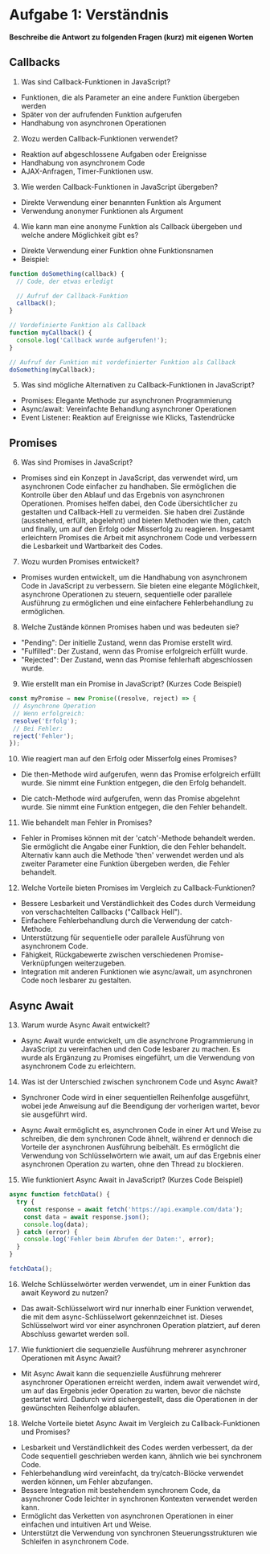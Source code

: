 # Aufgabe 1: Verständnis

**Beschreibe die Antwort zu folgenden Fragen (kurz) mit eigenen Worten**

## Callbacks

1. Was sind Callback-Funktionen in JavaScript?

 - Funktionen, die als Parameter an eine andere Funktion übergeben werden
 - Später von der aufrufenden Funktion aufgerufen
 - Handhabung von asynchronen Operationen

2. Wozu werden Callback-Funktionen verwendet?

 - Reaktion auf abgeschlossene Aufgaben oder Ereignisse
 - Handhabung von asynchronem Code
 - AJAX-Anfragen, Timer-Funktionen usw.

3. Wie werden Callback-Funktionen in JavaScript übergeben?

 - Direkte Verwendung einer benannten Funktion als Argument
 - Verwendung anonymer Funktionen als Argument

4. Wie kann man eine anonyme Funktion als Callback übergeben und welche andere Möglichkeit gibt es?

 - Direkte Verwendung einer Funktion ohne Funktionsnamen
 - Beispiel: 
```javascript
function doSomething(callback) {
  // Code, der etwas erledigt

  // Aufruf der Callback-Funktion
  callback();
}

// Vordefinierte Funktion als Callback
function myCallback() {
  console.log('Callback wurde aufgerufen!');
}

// Aufruf der Funktion mit vordefinierter Funktion als Callback
doSomething(myCallback);
```

5. Was sind mögliche Alternativen zu Callback-Funktionen in JavaScript?

 - Promises: Elegante Methode zur asynchronen Programmierung
 - Async/await: Vereinfachte Behandlung asynchroner Operationen
 - Event Listener: Reaktion auf Ereignisse wie Klicks, Tastendrücke

## Promises

6. Was sind Promises in JavaScript?

- Promises sind ein Konzept in JavaScript, das verwendet wird, um asynchronen Code einfacher zu handhaben. Sie ermöglichen die Kontrolle über den Ablauf und das Ergebnis von asynchronen Operationen. Promises helfen dabei, den Code übersichtlicher zu gestalten und Callback-Hell zu vermeiden. Sie haben drei Zustände (ausstehend, erfüllt, abgelehnt) und bieten Methoden wie then, catch und finally, um auf den Erfolg oder Misserfolg zu reagieren. Insgesamt erleichtern Promises die Arbeit mit asynchronem Code und verbessern die Lesbarkeit und Wartbarkeit des Codes. 

7. Wozu wurden Promises entwickelt?

- Promises wurden entwickelt, um die Handhabung von asynchronem Code in JavaScript zu verbessern. Sie bieten eine elegante Möglichkeit, asynchrone Operationen zu steuern, sequentielle oder parallele Ausführung zu ermöglichen und eine einfachere Fehlerbehandlung zu ermöglichen.

8. Welche Zustände können Promises haben und was bedeuten sie?

 - "Pending": Der initielle Zustand, wenn das Promise erstellt wird.
 - "Fulfilled": Der Zustand, wenn das Promise erfolgreich erfüllt wurde.
 - "Rejected": Der Zustand, wenn das Promise fehlerhaft abgeschlossen wurde.

9. Wie erstellt man ein Promise in JavaScript? (Kurzes Code Beispiel)
 
 ```javascript
 const myPromise = new Promise((resolve, reject) => {
  // Asynchrone Operation
  // Wenn erfolgreich:
  resolve('Erfolg');
  // Bei Fehler:
  reject('Fehler');
});
```

10. Wie reagiert man auf den Erfolg oder Misserfolg eines Promises?

 - Die then-Methode wird aufgerufen, wenn das Promise erfolgreich erfüllt wurde. Sie nimmt eine Funktion entgegen, die den Erfolg behandelt.

 - Die catch-Methode wird aufgerufen, wenn das Promise abgelehnt wurde. Sie nimmt   eine Funktion entgegen, die den Fehler behandelt.

11. Wie behandelt man Fehler in Promises?

 - Fehler in Promises können mit der 'catch'-Methode behandelt werden. Sie ermöglicht die Angabe einer Funktion, die den Fehler behandelt. Alternativ kann auch die Methode 'then' verwendet werden und als zweiter Parameter eine Funktion übergeben werden, die Fehler behandelt.


12. Welche Vorteile bieten Promises im Vergleich zu Callback-Funktionen?

 - Bessere Lesbarkeit und Verständlichkeit des Codes durch Vermeidung von verschachtelten Callbacks ("Callback Hell").
 - Einfachere Fehlerbehandlung durch die Verwendung der catch-Methode.
 - Unterstützung für sequentielle oder parallele Ausführung von asynchronem Code.
 - Fähigkeit, Rückgabewerte zwischen verschiedenen Promise-Verknüpfungen  weiterzugeben.
 - Integration mit anderen Funktionen wie async/await, um asynchronen Code noch lesbarer zu gestalten.

##  Async Await

13. Warum wurde Async Await entwickelt?

 - Async Await wurde entwickelt, um die asynchrone Programmierung in JavaScript zu vereinfachen und den Code lesbarer zu machen. Es wurde als Ergänzung zu Promises eingeführt, um die Verwendung von asynchronem Code zu erleichtern.

14. Was ist der Unterschied zwischen synchronem Code und Async Await?

 - Synchroner Code wird in einer sequentiellen Reihenfolge ausgeführt, wobei jede Anweisung auf die Beendigung der vorherigen wartet, bevor sie ausgeführt wird.
 
 - Async Await ermöglicht es, asynchronen Code in einer Art und Weise zu schreiben, die dem synchronen Code ähnelt, während er dennoch die Vorteile der asynchronen Ausführung beibehält. Es ermöglicht die Verwendung von Schlüsselwörtern wie await, um auf das Ergebnis einer asynchronen Operation zu warten, ohne den Thread zu blockieren.

15. Wie funktioniert Async Await in JavaScript? (Kurzes Code Beispiel)

```javascript
async function fetchData() {
  try {
    const response = await fetch('https://api.example.com/data');
    const data = await response.json();
    console.log(data);
  } catch (error) {
    console.log('Fehler beim Abrufen der Daten:', error);
  }
}

fetchData();
```

16. Welche Schlüsselwörter werden verwendet, um in einer Funktion das await Keyword zu nutzen?

 - Das await-Schlüsselwort wird nur innerhalb einer Funktion verwendet, die mit dem async-Schlüsselwort gekennzeichnet ist. Dieses Schlüsselwort wird vor einer asynchronen Operation platziert, auf deren Abschluss gewartet werden soll.

17. Wie funktioniert die sequenzielle Ausführung mehrerer asynchroner Operationen mit Async Await?

 - Mit Async Await kann die sequenzielle Ausführung mehrerer asynchroner Operationen erreicht werden, indem await verwendet wird, um auf das Ergebnis jeder Operation zu warten, bevor die nächste gestartet wird. Dadurch wird sichergestellt, dass die Operationen in der gewünschten Reihenfolge ablaufen.

18. Welche Vorteile bietet Async Await im Vergleich zu Callback-Funktionen und Promises?

 - Lesbarkeit und Verständlichkeit des Codes werden verbessert, da der Code sequentiell geschrieben werden kann, ähnlich wie bei synchronem Code.
 - Fehlerbehandlung wird vereinfacht, da try/catch-Blöcke verwendet werden können, um Fehler abzufangen.
 - Bessere Integration mit bestehendem synchronem Code, da asynchroner Code leichter in synchronen Kontexten verwendet werden kann.
 - Ermöglicht das Verketten von asynchronen Operationen in einer einfachen und intuitiven Art und Weise.
 - Unterstützt die Verwendung von synchronen Steuerungsstrukturen wie Schleifen in asynchronem Code.